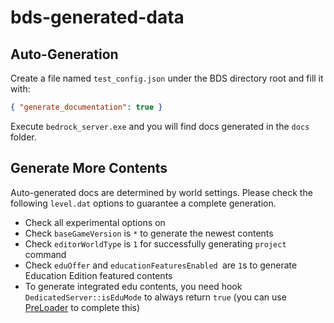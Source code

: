 # bds-generated-data

## Auto-Generation

Create a file named `test_config.json` under the BDS directory root and fill it with:

```json
{ "generate_documentation": true }
```

Execute `bedrock_server.exe` and you will find docs generated in the `docs` folder.

## Generate More Contents

Auto-generated docs are determined by world settings. Please check the following `level.dat` options to guarantee a complete generation.

- Check all experimental options on
- Check `baseGameVersion` is `*` to generate the newest contents
- Check `editorWorldType` is `1` for successfully generating `project` command
- Check `eduOffer` and `educationFeaturesEnabled `are `1`s to generate Education Edition featured contents
- To generate integrated edu contents, you need hook `DedicatedServer::isEduMode` to always return `true` (you can use [PreLoader](https://github.com/LiteLDev/PreLoader) to complete this)
